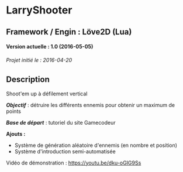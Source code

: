 # LarryShooter
## Framework / Engin : Löve2D (Lua)
#### Version actuelle : 1.0 (2016-05-05)
###### Projet initié le : 2016-04-20

## Description
Shoot'em up à défilement vertical

___Objectif___ : détruire les différents ennemis pour obtenir un maximum de points

___Base de départ___ : tutoriel du site Gamecodeur

__Ajouts :__
- Système de génération aléatoire d'ennemis (en nombre et position)
- Système d'introduction semi-automatisée

Vidéo de démonstration : https://youtu.be/dku-oGIG9Ss
